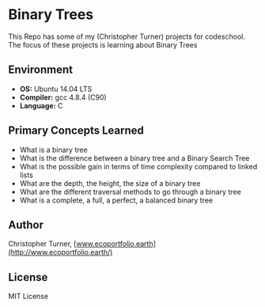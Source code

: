 # Binary Trees

This Repo has some of my (Christopher Turner) projects for codeschool.
The focus of these projects is learning about Binary Trees

## Environment

* __OS:__ Ubuntu 14.04 LTS
* __Compiler:__ gcc 4.8.4 (C90)
* __Language:__ C

## Primary Concepts Learned

* What is a binary tree
* What is the difference between a binary tree and a Binary Search Tree
* What is the possible gain in terms of time complexity compared to linked lists
* What are the depth, the height, the size of a binary tree
* What are the different traversal methods to go through a binary tree
* What is a complete, a full, a perfect, a balanced binary tree

## Author

Christopher Turner, [www.ecoportfolio.earth](http://www.ecoportfolio.earth/)

## License

MIT License
